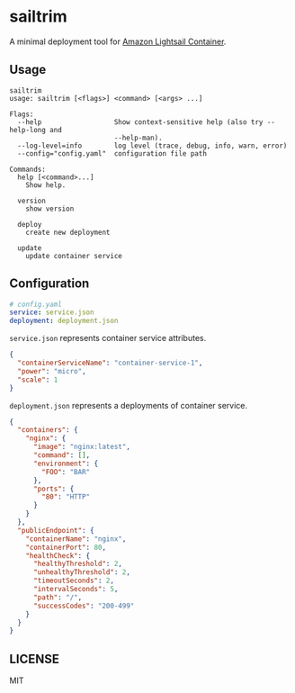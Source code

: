 # sailtrim

A minimal deployment tool for [Amazon Lightsail Container](https://aws.amazon.com/jp/blogs/news/lightsail-containers-an-easy-way-to-run-your-containers-in-the-cloud/).

## Usage

```
sailtrim
usage: sailtrim [<flags>] <command> [<args> ...]

Flags:
  --help                  Show context-sensitive help (also try --help-long and
                          --help-man).
  --log-level=info        log level (trace, debug, info, warn, error)
  --config="config.yaml"  configuration file path

Commands:
  help [<command>...]
    Show help.

  version
    show version

  deploy
    create new deployment

  update
    update container service
```

## Configuration

```yaml
# config.yaml
service: service.json
deployment: deployment.json
```


`service.json` represents container service attributes.
```json
{
  "containerServiceName": "container-service-1",
  "power": "micro",
  "scale": 1
}
```


`deployment.json` represents a deployments of container service.
```json
{
  "containers": {
    "nginx": {
      "image": "nginx:latest",
      "command": [],
      "environment": {
        "FOO": "BAR"
      },
      "ports": {
        "80": "HTTP"
      }
    }
  },
  "publicEndpoint": {
    "containerName": "nginx",
    "containerPort": 80,
    "healthCheck": {
      "healthyThreshold": 2,
      "unhealthyThreshold": 2,
      "timeoutSeconds": 2,
      "intervalSeconds": 5,
      "path": "/",
      "successCodes": "200-499"
    }
  }
}
```

## LICENSE

MIT

